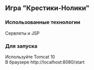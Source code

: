 ## Игра "Крестики-Нолики" 

### Использованные технологии
Сервлеты и JSP 

### Для запуска 

Используйте Tomcat 10  
В браузере http://localhost:8080/start